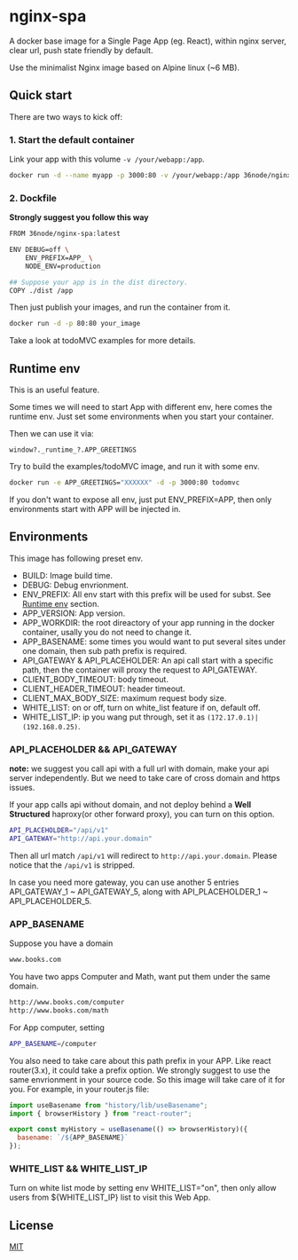 # nginx-spa

A docker base image for a Single Page App (eg. React), within nginx server,
clear url, push state friendly by default.

Use the minimalist Nginx image based on Alpine linux (~6 MB).


## Quick start

There are two ways to kick off:

### 1. Start the default container

Link your app with this volume `-v /your/webapp:/app`.

```sh
docker run -d --name myapp -p 3000:80 -v /your/webapp:/app 36node/nginx-spa
```

### 2. Dockfile

**Strongly suggest you follow this way**

```sh
FROM 36node/nginx-spa:latest

ENV DEBUG=off \
    ENV_PREFIX=APP_ \
    NODE_ENV=production

## Suppose your app is in the dist directory.
COPY ./dist /app
```

Then just publish your images, and run the container from it.

```sh
docker run -d -p 80:80 your_image
```

Take a look at todoMVC examples for more details.


## Runtime env

This is an useful feature.

Some times we will need to start App with different env, here comes the runtime env.
Just set some environments when you start your container.

Then we can use it via:

```
window?._runtime_?.APP_GREETINGS
```

Try to build the examples/todoMVC image, and run it with some env.

```sh
docker run -e APP_GREETINGS="XXXXXX" -d -p 3000:80 todomvc
```

If you don't want to expose all env, just put ENV_PREFIX=APP, then only environments start with APP will be injected in.

## Environments

This image has following preset env.

* BUILD: Image build time.
* DEBUG: Debug envrionment.
* ENV_PREFIX: All env start with this prefix will be used for subst. See [Runtime env](#runtime-env) section.
* APP_VERSION: App version.
* APP_WORKDIR: the root direactory of your app running in the docker container,
  usally you do not need to change it.
* APP_BASENAME: some times you would want to put several sites under one
  domain, then sub path prefix is required.
* API_GATEWAY & API_PLACEHOLDER: An api call start with a specific path, then the container
  will proxy the request to API_GATEWAY. 
* CLIENT_BODY_TIMEOUT: body timeout.
* CLIENT_HEADER_TIMEOUT: header timeout.
* CLIENT_MAX_BODY_SIZE: maximum request body size.
* WHITE_LIST: on or off, turn on white_list feature if on, default off.
* WHITE_LIST_IP: ip you wang put through, set it as `(172.17.0.1)|(192.168.0.25)`.

### API_PLACEHOLDER && API_GATEWAY

**note:** we suggest you call api with a full url with domain, make your api
server independently. But we need to take care of cross domain and https issues.

If your app calls api without domain, and not deploy behind a **Well
Structured** haproxy(or other forward proxy), you can turn on this option.

```sh
API_PLACEHOLDER="/api/v1"
API_GATEWAY="http://api.your.domain"
```

Then all url match `/api/v1` will redirect to `http://api.your.domain`. Please
notice that the `/api/v1` is stripped.

In case you need more gateway, you can use another 5 entries API_GATEWAY_1 ~ API_GATEWAY_5, along with API_PLACEHOLDER_1 ~ API_PLACEHOLDER_5.

### APP_BASENAME

Suppose you have a domain

```sh
www.books.com
```

You have two apps Computer and Math, want put them under the same domain.

```sh
http://www.books.com/computer
http://www.books.com/math
```

For App computer, setting

```sh
APP_BASENAME=/computer
```

You also need to take care about this path prefix in your APP. Like react
router(3.x), it could take a prefix option. We strongly suggest to use the same
envrionment in your source code. So this image will take care of it for you. For
example, in your router.js file:

```js
import useBasename from "history/lib/useBasename";
import { browserHistory } from "react-router";

export const myHistory = useBasename(() => browserHistory)({
  basename: `/${APP_BASENAME}`
});
```

### WHITE_LIST && WHITE_LIST_IP

Turn on white list mode by setting env WHITE_LIST="on", then only allow users from ${WHITE_LIST_IP} list to visit this Web App.


## License

[MIT](LICENSE.txt)

